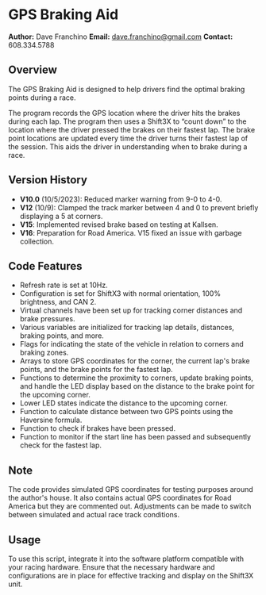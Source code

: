 ﻿# GPS Braking Aid 


**Author:** Dave Franchino
**Email:** dave.franchino@gmail.com
**Contact:** 608.334.5788


## Overview
The GPS Braking Aid is designed to help drivers find the optimal braking points during a race.  


The program records the GPS location where the driver hits the brakes during each lap. The program then uses a Shift3X to “count down” to the location where the driver pressed the brakes on their fastest lap. The brake point locations are updated every time the driver turns their fastest lap of the session.  This aids the driver in understanding when to brake during a race. 


## Version History
- **V10.0** (10/5/2023): Reduced marker warning from 9-0 to 4-0.
- **V12** (10/9): Clamped the track marker between 4 and 0 to prevent briefly displaying a 5 at corners.
- **V15**: Implemented revised brake based on testing at Kallsen.
- **V16**: Preparation for Road America. V15 fixed an issue with garbage collection.


## Code Features
- Refresh rate is set at 10Hz.
- Configuration is set for ShiftX3 with normal orientation, 100% brightness, and CAN 2.
- Virtual channels have been set up for tracking corner distances and brake pressures.
- Various variables are initialized for tracking lap details, distances, braking points, and more.
- Flags for indicating the state of the vehicle in relation to corners and braking zones.
- Arrays to store GPS coordinates for the corner, the current lap's brake points, and the brake points for the fastest lap.
- Functions to determine the proximity to corners, update braking points, and handle the LED display based on the distance to the brake point for the upcoming corner.
- Lower LED states indicate the distance to the upcoming corner.
- Function to calculate distance between two GPS points using the Haversine formula.
- Function to check if brakes have been pressed.
- Function to monitor if the start line has been passed and subsequently check for the fastest lap.


## Note
The code provides simulated GPS coordinates for testing purposes around the author's house. It also contains actual GPS coordinates for Road America but they are commented out. Adjustments can be made to switch between simulated and actual race track conditions.


## Usage
To use this script, integrate it into the software platform compatible with your racing hardware. Ensure that the necessary hardware and configurations are in place for effective tracking and display on the Shift3X unit.